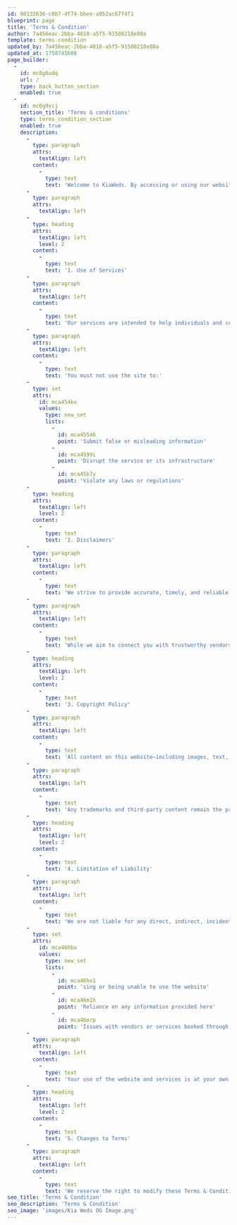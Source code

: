 ```yaml
---
id: 08132636-c0b7-4f74-bbee-a052ac67f4f1
blueprint: page
title: 'Terms & Condition'
author: 7a456eac-2bba-4018-a5f5-91500218e80a
template: terms-condition
updated_by: 7a456eac-2bba-4018-a5f5-91500218e80a
updated_at: 1750745608
page_builder:
  -
    id: mc0g6udq
    url: /
    type: back_button_section
    enabled: true
  -
    id: mc0g9xcj
    section_title: 'Terms & conditions'
    type: terms_condition_section
    enabled: true
    description:
      -
        type: paragraph
        attrs:
          textAlign: left
        content:
          -
            type: text
            text: 'Welcome to KiaWeds. By accessing or using our website and services, you agree to be bound by the following terms and conditions. Please read them carefully before proceeding.'
      -
        type: paragraph
        attrs:
          textAlign: left
      -
        type: heading
        attrs:
          textAlign: left
          level: 2
        content:
          -
            type: text
            text: '1. Use of Services'
      -
        type: paragraph
        attrs:
          textAlign: left
        content:
          -
            type: text
            text: 'Our services are intended to help individuals and couples plan, organize, and execute their weddings and related events. You agree to use our website and services lawfully and for their intended purpose.'
      -
        type: paragraph
        attrs:
          textAlign: left
        content:
          -
            type: text
            text: 'You must not use the site to:'
      -
        type: set
        attrs:
          id: mca454kv
          values:
            type: new_set
            lists:
              -
                id: mca45546
                point: 'Submit false or misleading information'
              -
                id: mca4599i
                point: 'Disrupt the service or its infrastructure'
              -
                id: mca45b7y
                point: 'Violate any laws or regulations'
      -
        type: heading
        attrs:
          textAlign: left
          level: 2
        content:
          -
            type: text
            text: '2. Disclaimers'
      -
        type: paragraph
        attrs:
          textAlign: left
        content:
          -
            type: text
            text: 'We strive to provide accurate, timely, and reliable wedding planning information and services. However, we make no guarantees that all content on this website is free from errors or omissions. The content is provided "as is" without any warranties—express or implied.'
      -
        type: paragraph
        attrs:
          textAlign: left
        content:
          -
            type: text
            text: 'While we aim to connect you with trustworthy vendors and partners, we are not liable for any disputes or service issues between you and third-party providers.'
      -
        type: heading
        attrs:
          textAlign: left
          level: 2
        content:
          -
            type: text
            text: '3. Copyright Policy'
      -
        type: paragraph
        attrs:
          textAlign: left
        content:
          -
            type: text
            text: 'All content on this website—including images, text, videos, graphics, and logos—is the property of [Your Website Name] unless otherwise stated. You may not copy, reproduce, or distribute any content from this site without our written permission.'
      -
        type: paragraph
        attrs:
          textAlign: left
        content:
          -
            type: text
            text: 'Any trademarks and third-party content remain the property of their respective owners.'
      -
        type: heading
        attrs:
          textAlign: left
          level: 2
        content:
          -
            type: text
            text: '4. Limitation of Liability'
      -
        type: paragraph
        attrs:
          textAlign: left
        content:
          -
            type: text
            text: 'We are not liable for any direct, indirect, incidental, or consequential damages that may arise from:'
      -
        type: set
        attrs:
          id: mca46hba
          values:
            type: new_set
            lists:
              -
                id: mca46hx1
                point: 'sing or being unable to use the website'
              -
                id: mca46m1h
                point: 'Reliance on any information provided here'
              -
                id: mca46orp
                point: 'Issues with vendors or services booked through our platform'
      -
        type: paragraph
        attrs:
          textAlign: left
        content:
          -
            type: text
            text: 'Your use of the website and services is at your own discretion and risk.'
      -
        type: heading
        attrs:
          textAlign: left
          level: 2
        content:
          -
            type: text
            text: '5. Changes to Terms'
      -
        type: paragraph
        attrs:
          textAlign: left
        content:
          -
            type: text
            text: 'We reserve the right to modify these Terms & Conditions at any time. Changes will take effect immediately upon being posted on this page. Continued use of our services after updates means you accept the revised terms.'
seo_title: 'Terms & Condition'
seo_description: 'Terms & Condition'
seo_image: 'images/Kia Weds OG Image.png'
---
```

